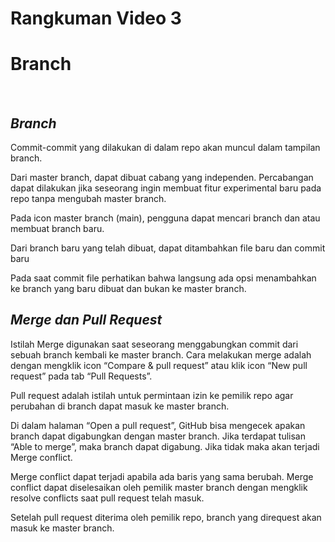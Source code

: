 # Rangkuman Video 3
# Branch

<p>&nbsp;</p>

## ***Branch***

Commit-commit yang dilakukan di dalam repo akan muncul dalam tampilan branch.

Dari master branch, dapat dibuat cabang yang independen. Percabangan dapat dilakukan jika seseorang ingin membuat fitur experimental baru pada repo tanpa mengubah master branch.

Pada icon master branch (main), pengguna dapat mencari branch dan atau membuat branch baru. 

Dari branch baru yang telah dibuat, dapat ditambahkan file baru dan commit baru

Pada saat commit file perhatikan bahwa langsung ada opsi menambahkan ke branch yang baru dibuat dan bukan ke master branch.

## ***Merge dan Pull Request***

Istilah Merge digunakan saat seseorang menggabungkan commit dari sebuah branch kembali ke master branch. Cara melakukan merge adalah dengan mengklik icon “Compare & pull request” atau klik icon “New pull request” pada tab “Pull Requests”.

Pull request adalah istilah untuk permintaan izin ke pemilik repo agar perubahan di branch dapat masuk ke master branch.

Di dalam halaman “Open a pull request”, GitHub bisa mengecek apakan branch dapat digabungkan dengan master branch. Jika terdapat tulisan “Able to merge”, maka branch dapat digabung. Jika tidak maka akan terjadi Merge conflict.

Merge conflict dapat terjadi apabila ada baris yang sama berubah. Merge conflict dapat diselesaikan oleh pemilik master branch dengan mengklik resolve conflicts saat pull request telah masuk.

Setelah pull request diterima oleh pemilik repo, branch yang direquest akan masuk ke master branch.

